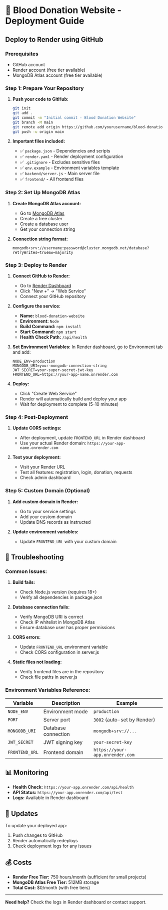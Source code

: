 # 🚀 Blood Donation Website - Deployment Guide

## Deploy to Render using GitHub

### Prerequisites
- GitHub account
- Render account (free tier available)
- MongoDB Atlas account (free tier available)

### Step 1: Prepare Your Repository

1. **Push your code to GitHub:**
   ```bash
   git init
   git add .
   git commit -m "Initial commit - Blood Donation Website"
   git branch -M main
   git remote add origin https://github.com/yourusername/blood-donation-website.git
   git push -u origin main
   ```

2. **Important files included:**
   - ✅ `package.json` - Dependencies and scripts
   - ✅ `render.yaml` - Render deployment configuration
   - ✅ `.gitignore` - Excludes sensitive files
   - ✅ `env.example` - Environment variables template
   - ✅ `backend/server.js` - Main server file
   - ✅ `frontend/` - All frontend files

### Step 2: Set Up MongoDB Atlas

1. **Create MongoDB Atlas account:**
   - Go to [MongoDB Atlas](https://www.mongodb.com/atlas)
   - Create a free cluster
   - Create a database user
   - Get your connection string

2. **Connection string format:**
   ```
   mongodb+srv://username:password@cluster.mongodb.net/database?retryWrites=true&w=majority
   ```

### Step 3: Deploy to Render

1. **Connect GitHub to Render:**
   - Go to [Render Dashboard](https://dashboard.render.com)
   - Click "New +" → "Web Service"
   - Connect your GitHub repository

2. **Configure the service:**
   - **Name:** `blood-donation-website`
   - **Environment:** `Node`
   - **Build Command:** `npm install`
   - **Start Command:** `npm start`
   - **Health Check Path:** `/api/health`

3. **Set Environment Variables:**
   In Render dashboard, go to Environment tab and add:
   ```
   NODE_ENV=production
   MONGODB_URI=your-mongodb-connection-string
   JWT_SECRET=your-super-secret-jwt-key
   FRONTEND_URL=https://your-app-name.onrender.com
   ```

4. **Deploy:**
   - Click "Create Web Service"
   - Render will automatically build and deploy your app
   - Wait for deployment to complete (5-10 minutes)

### Step 4: Post-Deployment

1. **Update CORS settings:**
   - After deployment, update `FRONTEND_URL` in Render dashboard
   - Use your actual Render domain: `https://your-app-name.onrender.com`

2. **Test your deployment:**
   - Visit your Render URL
   - Test all features: registration, login, donation, requests
   - Check admin dashboard

### Step 5: Custom Domain (Optional)

1. **Add custom domain in Render:**
   - Go to your service settings
   - Add your custom domain
   - Update DNS records as instructed

2. **Update environment variables:**
   - Update `FRONTEND_URL` with your custom domain

## 🔧 Troubleshooting

### Common Issues:

1. **Build fails:**
   - Check Node.js version (requires 18+)
   - Verify all dependencies in package.json

2. **Database connection fails:**
   - Verify MongoDB URI is correct
   - Check IP whitelist in MongoDB Atlas
   - Ensure database user has proper permissions

3. **CORS errors:**
   - Update `FRONTEND_URL` environment variable
   - Check CORS configuration in server.js

4. **Static files not loading:**
   - Verify frontend files are in the repository
   - Check file paths in server.js

### Environment Variables Reference:

| Variable | Description | Example |
|----------|-------------|---------|
| `NODE_ENV` | Environment mode | `production` |
| `PORT` | Server port | `3002` (auto-set by Render) |
| `MONGODB_URI` | Database connection | `mongodb+srv://...` |
| `JWT_SECRET` | JWT signing key | `your-secret-key` |
| `FRONTEND_URL` | Frontend domain | `https://your-app.onrender.com` |

## 📊 Monitoring

- **Health Check:** `https://your-app.onrender.com/api/health`
- **API Status:** `https://your-app.onrender.com/api/test`
- **Logs:** Available in Render dashboard

## 🔄 Updates

To update your deployed app:
1. Push changes to GitHub
2. Render automatically redeploys
3. Check deployment logs for any issues

## 💰 Costs

- **Render Free Tier:** 750 hours/month (sufficient for small projects)
- **MongoDB Atlas Free Tier:** 512MB storage
- **Total Cost:** $0/month (with free tiers)

---

**Need help?** Check the logs in Render dashboard or contact support.